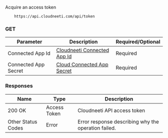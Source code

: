Acquire an access token

        https://api.cloudneeti.com/api/token

### GET

| Parameter           |           Description                                |           Required/Optional  |
|-----------|----------------------------------------------------------------|----------------------------|
| Connected App Id   |          [Cloudneeti Connected App Id​](#license-id)                  | Required|
| Connected App Secret   |          [Cloud Connected App Secret](#account-id)                          | Required|

### Responses

| Name           |           Type       |          Description  |
|----------------|----------------------|-----------------------|
| 200 OK	     |           Access Token     | Cloudneeti API access token      |
| Other Status Codes |      Error     | Error response describing why the operation failed.     |



